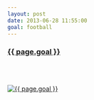 ```yaml
---
layout: post
date: 2013-06-28 11:55:00
goal: football
---
```


<h3 class="graph-align goal-title">
    <a href="https://www.beeminder.com/beneills/goals/football">{{ page.goal }}</a>
</h3>

<br />
<div class="graph-align goal-text goal-description">
      &nbsp;
</div>

[![{{ page.goal }}](https://www.beeminder.com/beneills/goals/football/graph)](https://www.beeminder.com/beneills/goals/football)
